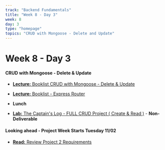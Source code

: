 ```yaml
---
track: "Backend Fundamentals"
title: "Week 8 - Day 3"
week: 8
day: 3
type: "homepage"
topics: "CRUD with Mongoose - Delete and Update"
---
```


# Week 8 - Day 3

#### CRUD with Mongoose - Delete & Update

- [**Lecture:** Booklist CRUD with Mongoose - Delete & Update](/backend-fundamentals/week-8/day-3/lecture-materials/crud-app-with-mongoose-2)

- [**Lecture:** Booklist - Express Router](/backend-fundamentals/week-8/day-3/lecture-materials/express-router)

- **Lunch**

- [**Lab:** The Captain's Log - FULL CRUD Project ( Create & Read )](/backend-fundamentals/week-8/day-3/labs/the-captains-log) - **Non-Deliverable**



#### Looking ahead - Project Week Starts Tuesday 11/02
- [**Read:** Review Project 2 Requirements](/unit-projects/unit-two-project-requirements)